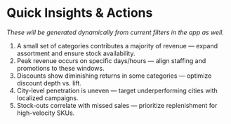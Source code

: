 # Quick Insights & Actions

*These will be generated dynamically from current filters in the app as well.*

1. A small set of categories contributes a majority of revenue — expand assortment and ensure stock availability.
2. Peak revenue occurs on specific days/hours — align staffing and promotions to these windows.
3. Discounts show diminishing returns in some categories — optimize discount depth vs. lift.
4. City-level penetration is uneven — target underperforming cities with localized campaigns.
5. Stock-outs correlate with missed sales — prioritize replenishment for high-velocity SKUs.

